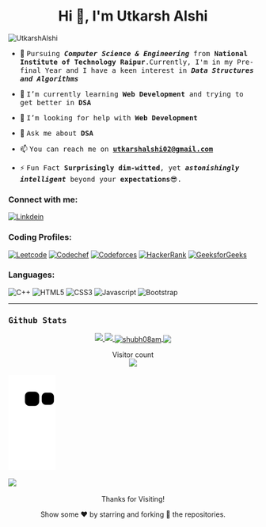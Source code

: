 <h1 align="center">Hi 👋, I'm Utkarsh Alshi</h1>

<p align="left"> <img src="https://komarev.com/ghpvc/?username=shubh08am&label=Visitors%20Count&color=0e75b6&style=flat" alt="UtkarshAlshi" /> </p>


- 👷 <samp>  Pursuing ***Computer Science & Engineering*** from **National Institute of Technology Raipur**.Currently, I'm in my Pre-final Year and I have a keen interest in ***Data Structures and Algorithms***
- 🌱 <samp> I’m currently learning **Web Development** and trying to get better in **DSA**

- 🤝 <samp> I’m looking for help with **Web Development**

- 💬 <samp> Ask me about **DSA**

- 📫 <samp> You can reach me on **utkarshalshi02@gmail.com** 

- ⚡ <samp> Fun Fact **Surprisingly dim-witted**, yet ***astonishingly intelligent*** beyond your **expectations**😎.

<h3 align="left">Connect with me:</h3>
<p align="left">
 
 [![Linkdein](https://img.shields.io/badge/LinkedIn-0077B5?style=for-the-badge&logo=linkedin&logoColor=white)](https://linkedin.com/in/utkarsh-alshi-70b0b6227/)
 <h3 align="left">Coding Profiles:</h3>
<p align="left">  
 
[![Leetcode](https://img.shields.io/badge/-Leetcode-000000?style=for-the-badge&logo=Leetcode&logoColor=yellow)](https://leetcode.com/utkarshalshi/)
[![Codechef](https://img.shields.io/badge/-CodeChef-5B4638?style=for-the-badge&logo=CodeChef&logoColor=white)](https://www.codechef.com/users/imshubham_08)
[![Codeforces](https://img.shields.io/badge/-Codeforces-1F8ACB?style=for-the-badge&logo=Codeforces&logoColor=white)](https://codeforces.com/profile/Shubh08am) 
[![HackerRank](https://img.shields.io/badge/-Hackerrank-2EC866?style=for-the-badge&logo=HackerRank&logoColor=white)](https://www.hackerrank.com/shubh08am)
[![GeeksforGeeks](https://img.shields.io/badge/-GeeksforGeeks-023020?style=for-the-badge&logo=GeeksforGeeks&logoColor=green)](https://auth.geeksforgeeks.org/user/shubh08am/practice/)

</p>

<h3 align="left">Languages:</h3>
 
![C++](https://img.shields.io/badge/C++-00599C?style=for-the-badge&logo=c%2B%2B&logoColor=white)
![HTML5](https://img.shields.io/badge/HTML5-E34F26?style=for-the-badge&logo=HTML5&logoColor=white)
![CSS3](https://img.shields.io/badge/CSS3-000000?style=for-the-badge&logo=CSS3&logoColor=red)
![Javascript](https://img.shields.io/badge/JavaScript-F7DF1E?style=for-the-badge&logo=javascript&logoColor=black)
![Bootstrap](https://img.shields.io/badge/Bootstrap-000000?style=for-the-badge&logo=Bootstrap&logoColor=yellow)


<hr>  

### <samp>Github Stats
  
<p align="center">
  <a href="https://github.com/shubh08am"><span>
    <img height="48%" src="https://github-readme-stats.vercel.app/api?username=shubh08am&count_private=true&show_icons=true&theme=radical&&include_all_commits=true"/>
    <img width="48%" src="https://github-readme-streak-stats.herokuapp.com/?user=shubh08am&theme=radical" />
    <img align="center" src="https://github-readme-stats.vercel.app/api/top-langs?username=shubh08am&show_icons=true&locale=en&theme=dracula" alt="shubh08am"/>
    <img align="center" src="https://github-profile-summary-cards.vercel.app/api/cards/profile-details?username=shubh08am&theme=dracula" />
    </span></a>
  
</p>
  
  
<p align="center"> 
  Visitor count<br>
  <img src="https://profile-counter.glitch.me/shubh08am/count.svg" />
</p>
  
![snake svg](https://github.com/adityamangal1/adityamangal1/blob/output/github-contribution-grid-snake.svg)

![](https://user-images.githubusercontent.com/73097560/115834477-dbab4500-a447-11eb-908a-139a6edaec5c.gif)
<p align="center"> Thanks for Visiting!</p>

<p align="center"> Show some ❤️ by starring and forking 🌟 the repositories.</p>
<!---
Shubh08am/Shubh08am is a ✨ special ✨ repository because its `README.md` (this file) appears on your GitHub profile.
You can click the Preview link to take a look at your changes.
--->
